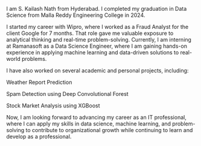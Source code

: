 I am S. Kailash Nath from Hyderabad. I completed my graduation in Data Science from Malla Reddy Engineering College in 2024.

I started my career with Wipro, where I worked as a Fraud Analyst for the client Google for 7 months. That role gave me valuable exposure to analytical thinking and real-time problem-solving. Currently, I am interning at Ramanasoft as a Data Science Engineer, where I am gaining hands-on experience in applying machine learning and data-driven solutions to real-world problems.

I have also worked on several academic and personal projects, including:

Weather Report Prediction

Spam Detection using Deep Convolutional Forest

Stock Market Analysis using XGBoost

Now, I am looking forward to advancing my career as an IT professional, where I can apply my skills in data science, machine learning, and problem-solving to contribute to organizational growth while continuing to learn and develop as a professional.
